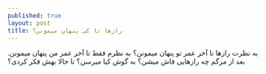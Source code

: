 ```yaml
---
published: true
layout: post
title: رازها تا کی پنهان میمونن؟
---
```


به نظرت رازها تا آخر عمر تو پنهان میمونن؟ به نظرم فقط تا آخر عمر من پنهان میمونن. بعد از مرگم چه رازهایی فاش میشن؟ به گوش کیا میرسن؟ تا حالا بهش فکر کردی؟
